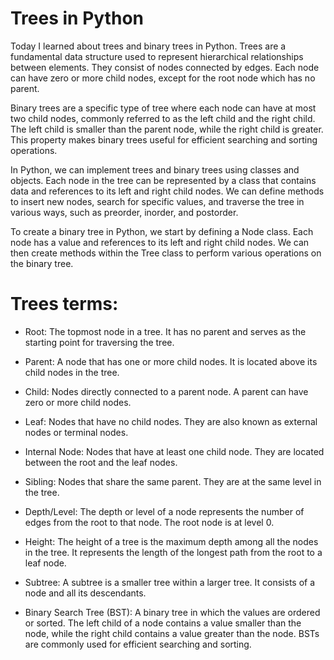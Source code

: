 # Trees in Python 
Today I learned about trees and binary trees in Python. Trees are a fundamental data structure used to represent hierarchical relationships between elements. They consist of nodes connected by edges. Each node can have zero or more child nodes, except for the root node which has no parent.

Binary trees are a specific type of tree where each node can have at most two child nodes, commonly referred to as the left child and the right child. The left child is smaller than the parent node, while the right child is greater. This property makes binary trees useful for efficient searching and sorting operations.

In Python, we can implement trees and binary trees using classes and objects. Each node in the tree can be represented by a class that contains data and references to its left and right child nodes. We can define methods to insert new nodes, search for specific values, and traverse the tree in various ways, such as preorder, inorder, and postorder.

To create a binary tree in Python, we start by defining a Node class. Each node has a value and references to its left and right child nodes. We can then create methods within the Tree class to perform various operations on the binary tree.
# Trees terms:
- Root: The topmost node in a tree. It has no parent and serves as the starting point for traversing the tree.

- Parent: A node that has one or more child nodes. It is located above its child nodes in the tree.

- Child: Nodes directly connected to a parent node. A parent can have zero or more child nodes.

- Leaf: Nodes that have no child nodes. They are also known as external nodes or terminal nodes.

- Internal Node: Nodes that have at least one child node. They are located between the root and the leaf nodes.

- Sibling: Nodes that share the same parent. They are at the same level in the tree.

- Depth/Level: The depth or level of a node represents the number of edges from the root to that node. The root node is at level 0.

- Height: The height of a tree is the maximum depth among all the nodes in the tree. It represents the length of the longest path from the root to a leaf node.

- Subtree: A subtree is a smaller tree within a larger tree. It consists of a node and all its descendants.

- Binary Search Tree (BST): A binary tree in which the values are ordered or sorted. The left child of a node contains a value smaller than the node, while the right child contains a value greater than the node. BSTs are commonly used for efficient searching and sorting.


